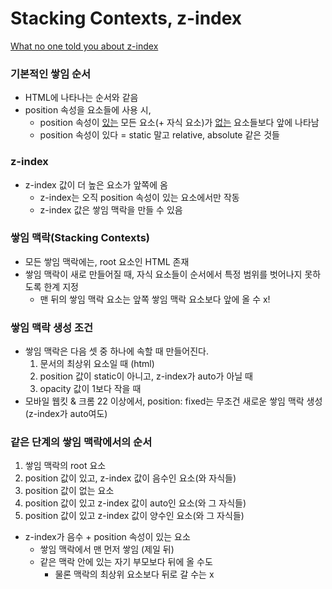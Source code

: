 # Stacking Contexts, z-index

[What no one told you about z-index](https://philipwalton.com/articles/what-no-one-told-you-about-z-index/)

### 기본적인 쌓임 순서

- HTML에 나타나는 순서와 같음
- position 속성을 요소들에 사용 시,
  - position 속성이 <u>있는</u> 모든 요소(+ 자식 요소)가 <u>없는</u> 요소들보다 앞에 나타남
  - position 속성이 있다 = static 말고 relative, absolute 같은 것들

### z-index

- z-index 값이 더 높은 요소가 앞쪽에 옴
  - z-index는 오직 position 속성이 있는 요소에서만 작동
  - z-index 값은 쌓임 맥락을 만들 수 있음

### 쌓임 맥락(Stacking Contexts)

- 모든 쌓임 맥락에는, root 요소인 HTML 존재
- 쌓임 맥락이 새로 만들어질 때, 자식 요소들이 순서에서 특정 범위를 벗어나지 못하도록 한계 지정
  - 맨 뒤의 쌓임 맥락 요소는 앞쪽 쌓임 맥락 요소보다 앞에 올 수 x!

### 쌓임 맥락 생성 조건

- 쌓임 맥락은 다음 셋 중 하나에 속할 때 만들어진다.
  1. 문서의 최상위 요소일 때 (html)
  2. position 값이 static이 아니고, z-index가 auto가 아닐 때
  3. opacity 값이 1보다 작을 때
- 모바일 웹킷 & 크롬 22 이상에서, position: fixed는 무조건 새로운 쌓임 맥락 생성 (z-index가 auto여도)

### 같은 단계의 쌓임 맥락에서의 순서

1. 쌓임 맥락의 root 요소
2. position 값이 있고, z-index 값이 음수인 요소(와 자식들)
3. position 값이 없는 요소
4. position 값이 있고 z-index 값이 auto인 요소(와 그 자식들)
5. position 값이 있고 z-index 값이 양수인 요소(와 그 자식들)

- z-index가 음수 + position 속성이 있는 요소
  - 쌓임 맥락에서 맨 먼저 쌓임 (제일 뒤)
  - 같은 맥락 안에 있는 자기 부모보다 뒤에 올 수도
    - 물론 맥락의 최상위 요소보다 뒤로 갈 수는 x
